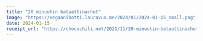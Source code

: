 ```yaml
---
title: "20 minuutin bataattinachot"
image: "https://vegaanibotti.lauravuo.me/2024/01/2024-01-15_small.png"
date: 2024-01-15
receipt_url: "https://chocochili.net/2021/11/20-minuutin-bataattinachot/"
---
```

